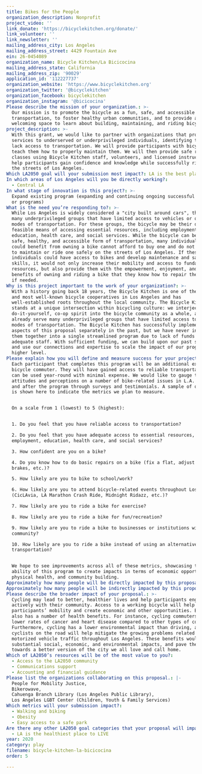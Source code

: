 ```yaml
---
title: Bikes for the People
organization_description: Nonprofit
project_video: ''
link_donate: 'https://bicyclekitchen.org/donate/'
link_volunteer: ''
link_newsletter: ''
mailing_address_city: Los Angeles
mailing_address_street: 4429 Fountain Ave
ein: 26-0454089
organization_name: Bicycle Kitchen/La Bicicocina
mailing_address_state: California
mailing_address_zip: '90029'
application_id: '112227737'
organization_website: 'https://www.bicyclekitchen.org'
organization_twitter: '@bicyclekitchen'
organization_facebook: bicyclekitchen
organization_instagram: '@bicicocina'
Please describe the mission of your organization.: >-
  Our mission is to promote the bicycle as a fun, safe, and accessible form of
  transportation, to foster healthy urban communities, and to provide a
  welcoming space to learn about building, maintaining, and riding bicycles.
project_description: >-
  With this grant, we would like to partner with organizations that provide
  services to underserved or underprivileged individuals, identifying those who
  lack access to transportation. We will provide participants with bicycles and
  teach them how to properly maintain them. We will then provide safe riding
  classes using Bicycle Kitchen staff, volunteers, and licensed instructors to
  help participants gain confidence and knowledge while successfully riding on
  the streets of Los Angeles.
Which LA2050 goal will your submission most impact?: LA is the best place to PLAY
In which areas of Los Angeles will you be directly working?:
  - Central LA
In what stage of innovation is this project?: >-
  Expand existing program (expanding and continuing ongoing successful projects
  or programs)
What is the need you’re responding to?: >-
  While Los Angeles is widely considered a "city built around cars", there are
  many underprivileged groups that have limited access to vehicles or other
  modes of transportation. For these groups, the bicycle may be their only
  feasible means of accessing essential resources, including employment,
  education, health care, and social services. While the bicycle can be a fun,
  safe, healthy, and accessible form of transportation, many individuals who
  could benefit from owning a bike cannot afford to buy one and do not know how
  to maintain or ride one safely on the streets of Los Angeles. If these
  individuals could have access to bikes and develop maintenance and safe riding
  skills, it would not only increase their mobility and access to fundamental
  resources, but also provide them with the empowerment, enjoyment, and health
  benefits of owning and riding a bike that they know how to repair themselves
  if needed.
Why is this project important to the work of your organization?: >-
  With a history going back 18 years, the Bicycle Kitchen is one of the oldest
  and most well-known bicycle cooperatives in Los Angeles and has
  well-established roots throughout the local community. The Bicycle Kitchen
  stands at a unique intersection within bicycling culture: we interject our
  do-it-yourself, co-op spirit into the bicycle community as a whole, and we
  already serve many underprivileged groups that have limited access to other
  modes of transportation. The Bicycle Kitchen has successfully implemented
  aspects of this proposal separately in the past, but we have never integrated
  them together into a single streamlined program due to lack of funds and
  adequate staff. With sufficient funding, we can build upon our past successes
  and use our connections and expertise to scale the impact of our programs to a
  higher level.
Please explain how you will define and measure success for your project.: >-
  Each participant that completes this program will be an additional experienced
  bicycle commuter. They will have gained access to reliable transportation that
  can be used year-round with minimal expense. We would like to gauge their
  attitudes and perceptions on a number of bike-related issues in L.A. before
  and after the program through surveys and testimonials. A sample of our survey
  is shown here to indicate the metrics we plan to measure.


  On a scale from 1 (lowest) to 5 (highest): 


  1. Do you feel that you have reliable access to transportation?

  2. Do you feel that you have adequate access to essential resources, including
  employment, education, health care, and social services?

  3. How confident are you on a bike?

  4. Do you know how to do basic repairs on a bike (fix a flat, adjust your
  brakes, etc.)?

  5. How likely are you to bike to school/work?

  6. How likely are you to attend bicycle-related events throughout Los Angeles
  (CicLAvia, LA Marathon Crash Ride, Midnight Ridazz, etc.)?

  7. How likely are you to ride a bike for exercise?

  8. How likely are you to ride a bike for fun/recreation?

  9. How likely are you to ride a bike to businesses or institutions within your
  community?

  10. How likely are you to ride a bike instead of using an alternative mode of
  transportation?


  We hope to see improvements across all of these metrics, showcasing the
  ability of this program to create impacts in terms of economic opportunity,
  physical health, and community building.
Approximately how many people will be directly impacted by this proposal?: '165'
Approximately how many people will be indirectly impacted by this proposal?: '1650'
Please describe the broader impact of your proposal.: >-
  Cycling may lead to better, healthier lives and help participants engage more
  actively with their community. Access to a working bicycle will help expand
  participants’ mobility and create economic and other opportunities. Bicycling
  also has a number of health benefits. For instance, cycling commuters have
  lower rates of cancer and heart disease compared to other types of commuters.
  Furthermore, cycling has a lower environmental impact than driving, and more
  cyclists on the road will help mitigate the growing problems related to
  motorized vehicle traffic throughout Los Angeles. These benefits would have
  substantial social, economic, and environmental impacts, and pave the way
  towards a better version of the city we all love and call home.
Which of LA2050’s resources will be of the most value to you?:
  - Access to the LA2050 community
  - Communications support
  - Accounting and financial guidance
Please list the organizations collaborating on this proposal.: |-
  People for Mobility Justice, 
  Bikerowave, 
  Cahuenga Branch Library (Los Angeles Public Library), 
  Los Angeles LGBT Center (Children, Youth & Family Services) 
Which metrics will your submission impact?:
  - Walking and biking
  - Obesity
  - Easy access to a safe park
Are there any other LA2050 goal categories that your proposal will impact?:
  - LA is the healthiest place to LIVE
year: 2020
category: play
filename: bicycle-kitchen-la-bicicocina
order: 5

---
```

